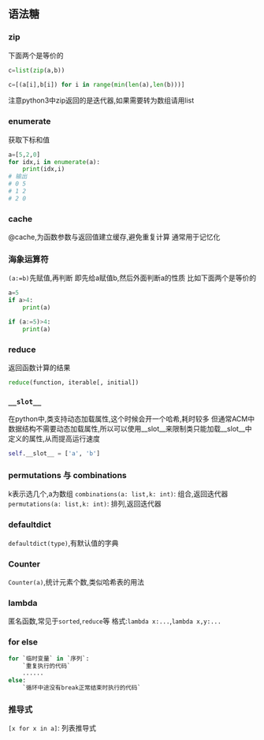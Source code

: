## 语法糖
### zip
下面两个是等价的
```py
c=list(zip(a,b))

c=[(a[i],b[i]) for i in range(min(len(a),len(b)))]
```
注意python3中zip返回的是迭代器,如果需要转为数组请用list
### enumerate
获取下标和值
```py
a=[5,2,0]
for idx,i in enumerate(a):
    print(idx,i)
# 输出
# 0 5
# 1 2
# 2 0
```
### cache
@cache,为函数参数与返回值建立缓存,避免重复计算
通常用于记忆化
### 海象运算符
`(a:=b)`先赋值,再判断
即先给a赋值b,然后外面判断a的性质
比如下面两个是等价的
```py
a=5
if a>4:
    print(a)

if (a:=5)>4:
    print(a)
```
### reduce
返回函数计算的结果
```py
reduce(function, iterable[, initial])
```
### `__slot__`
在python中,类支持动态加载属性,这个时候会开一个哈希,耗时较多
但通常ACM中数据结构不需要动态加载属性,所以可以使用__slot__来限制类只能加载__slot__中定义的属性,从而提高运行速度
```py
self.__slot__ = ['a', 'b']
```
### permutations 与 combinations
k表示选几个,a为数组
`combinations(a: list,k: int)`: 组合,返回迭代器
`permutations(a: list,k: int)`: 排列,返回迭代器
### defaultdict
`defaultdict(type)`,有默认值的字典
### Counter
`Counter(a)`,统计元素个数,类似哈希表的用法
### lambda
匿名函数,常见于`sorted`,`reduce`等
格式:`lambda x:...`,`lambda x,y:...`
### for else
```py
for `临时变量` in `序列`:
    `重复执行的代码`
    ......
else:
    `循环中途没有break正常结束时执行的代码`
```
### 推导式
`[x for x in a]`: 列表推导式
